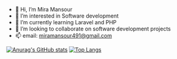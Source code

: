 - 👋 Hi, I’m Mira Mansour
- 👀 I’m interested in Software development
- 🌱 I’m currently learning Laravel and PHP
- 💞️ I’m looking to collaborate on software development projects
- 📫 email: miramansour491@gmail.com

[![Anurag's GitHub stats](https://github-readme-stats.vercel.app/api?username=m-mansour1)](https://github.com/m-mansour1/github-readme-stats)
[![Top Langs](https://github-readme-stats.vercel.app/api/top-langs/?username=m-mansour1)](https://github.com/m-mansour1/github-readme-stats)
<!---
m-mansour1/m-mansour1 is a ✨ special ✨ repository because its `README.md` (this file) appears on your GitHub profile.
You can click the Preview link to take a look at your changes.
--->
